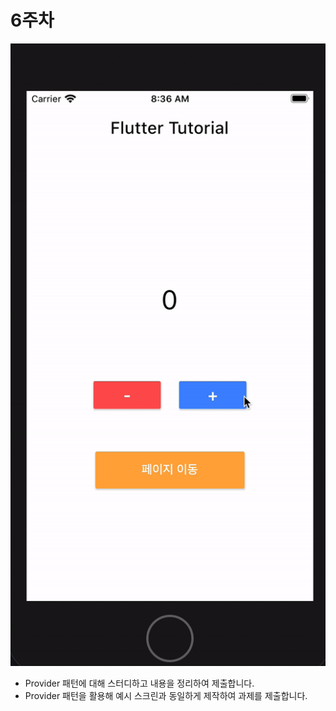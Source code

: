 # 6주차

![98876869-8810f480-24c2-11eb-83af-f075fa6d5a7c.gif](6%E1%84%8C%E1%85%AE%E1%84%8E%E1%85%A1%207fc53c87dc434b3fb64e5e8d167aabd5/98876869-8810f480-24c2-11eb-83af-f075fa6d5a7c.gif)

- Provider 패턴에 대해 스터디하고 내용을 정리하여 제출합니다.
- Provider 패턴을 활용해 예시 스크린과 동일하게 제작하여 과제를 제출합니다.